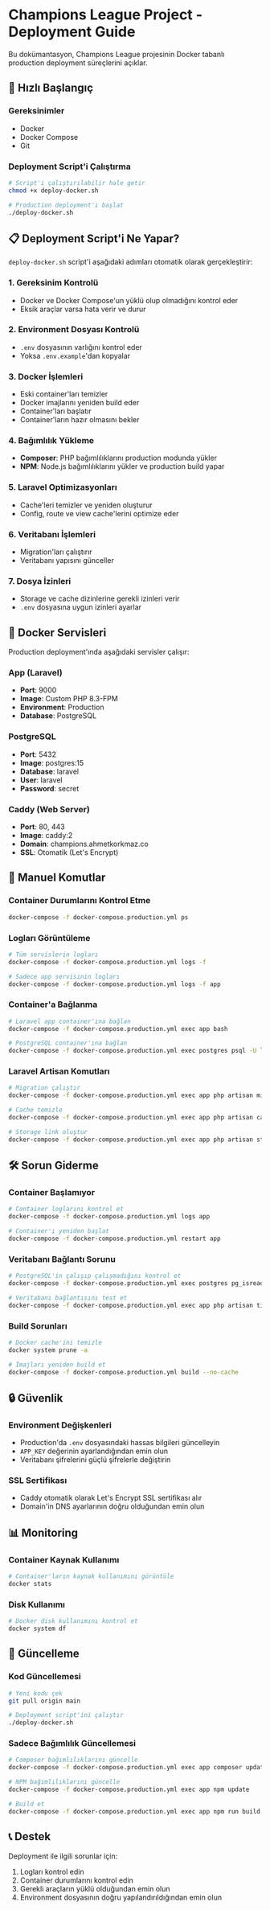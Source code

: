 # Champions League Project - Deployment Guide

Bu dokümantasyon, Champions League projesinin Docker tabanlı production deployment süreçlerini açıklar.

## 🚀 Hızlı Başlangıç

### Gereksinimler

- Docker
- Docker Compose
- Git

### Deployment Script'i Çalıştırma

```bash
# Script'i çalıştırılabilir hale getir
chmod +x deploy-docker.sh

# Production deployment'ı başlat
./deploy-docker.sh
```

## 📋 Deployment Script'i Ne Yapar?

`deploy-docker.sh` script'i aşağıdaki adımları otomatik olarak gerçekleştirir:

### 1. Gereksinim Kontrolü
- Docker ve Docker Compose'un yüklü olup olmadığını kontrol eder
- Eksik araçlar varsa hata verir ve durur

### 2. Environment Dosyası Kontrolü
- `.env` dosyasının varlığını kontrol eder
- Yoksa `.env.example`'dan kopyalar

### 3. Docker İşlemleri
- Eski container'ları temizler
- Docker imajlarını yeniden build eder
- Container'ları başlatır
- Container'ların hazır olmasını bekler

### 4. Bağımlılık Yükleme
- **Composer**: PHP bağımlılıklarını production modunda yükler
- **NPM**: Node.js bağımlılıklarını yükler ve production build yapar

### 5. Laravel Optimizasyonları
- Cache'leri temizler ve yeniden oluşturur
- Config, route ve view cache'lerini optimize eder

### 6. Veritabanı İşlemleri
- Migration'ları çalıştırır
- Veritabanı yapısını günceller

### 7. Dosya İzinleri
- Storage ve cache dizinlerine gerekli izinleri verir
- `.env` dosyasına uygun izinleri ayarlar

## 🐳 Docker Servisleri

Production deployment'ında aşağıdaki servisler çalışır:

### App (Laravel)
- **Port**: 9000
- **Image**: Custom PHP 8.3-FPM
- **Environment**: Production
- **Database**: PostgreSQL

### PostgreSQL
- **Port**: 5432
- **Image**: postgres:15
- **Database**: laravel
- **User**: laravel
- **Password**: secret

### Caddy (Web Server)
- **Port**: 80, 443
- **Image**: caddy:2
- **Domain**: champions.ahmetkorkmaz.co
- **SSL**: Otomatik (Let's Encrypt)

## 🔧 Manuel Komutlar

### Container Durumlarını Kontrol Etme
```bash
docker-compose -f docker-compose.production.yml ps
```

### Logları Görüntüleme
```bash
# Tüm servislerin logları
docker-compose -f docker-compose.production.yml logs -f

# Sadece app servisinin logları
docker-compose -f docker-compose.production.yml logs -f app
```

### Container'a Bağlanma
```bash
# Laravel app container'ına bağlan
docker-compose -f docker-compose.production.yml exec app bash

# PostgreSQL container'ına bağlan
docker-compose -f docker-compose.production.yml exec postgres psql -U laravel -d laravel
```

### Laravel Artisan Komutları
```bash
# Migration çalıştır
docker-compose -f docker-compose.production.yml exec app php artisan migrate

# Cache temizle
docker-compose -f docker-compose.production.yml exec app php artisan cache:clear

# Storage link oluştur
docker-compose -f docker-compose.production.yml exec app php artisan storage:link
```

## 🛠️ Sorun Giderme

### Container Başlamıyor
```bash
# Container loglarını kontrol et
docker-compose -f docker-compose.production.yml logs app

# Container'ı yeniden başlat
docker-compose -f docker-compose.production.yml restart app
```

### Veritabanı Bağlantı Sorunu
```bash
# PostgreSQL'in çalışıp çalışmadığını kontrol et
docker-compose -f docker-compose.production.yml exec postgres pg_isready -U laravel

# Veritabanı bağlantısını test et
docker-compose -f docker-compose.production.yml exec app php artisan tinker
```

### Build Sorunları
```bash
# Docker cache'ini temizle
docker system prune -a

# İmajları yeniden build et
docker-compose -f docker-compose.production.yml build --no-cache
```

## 🔒 Güvenlik

### Environment Değişkenleri
- Production'da `.env` dosyasındaki hassas bilgileri güncelleyin
- `APP_KEY` değerinin ayarlandığından emin olun
- Veritabanı şifrelerini güçlü şifrelerle değiştirin

### SSL Sertifikası
- Caddy otomatik olarak Let's Encrypt SSL sertifikası alır
- Domain'in DNS ayarlarının doğru olduğundan emin olun

## 📊 Monitoring

### Container Kaynak Kullanımı
```bash
# Container'ların kaynak kullanımını görüntüle
docker stats
```

### Disk Kullanımı
```bash
# Docker disk kullanımını kontrol et
docker system df
```

## 🔄 Güncelleme

### Kod Güncellemesi
```bash
# Yeni kodu çek
git pull origin main

# Deployment script'ini çalıştır
./deploy-docker.sh
```

### Sadece Bağımlılık Güncellemesi
```bash
# Composer bağımlılıklarını güncelle
docker-compose -f docker-compose.production.yml exec app composer update --no-dev

# NPM bağımlılıklarını güncelle
docker-compose -f docker-compose.production.yml exec app npm update

# Build et
docker-compose -f docker-compose.production.yml exec app npm run build
```

## 📞 Destek

Deployment ile ilgili sorunlar için:
1. Logları kontrol edin
2. Container durumlarını kontrol edin
3. Gerekli araçların yüklü olduğundan emin olun
4. Environment dosyasının doğru yapılandırıldığından emin olun 